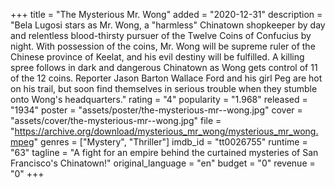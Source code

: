+++
title = "The Mysterious Mr. Wong"
added = "2020-12-31"
description = "Bela Lugosi stars as Mr. Wong, a \"harmless\" Chinatown shopkeeper by day and relentless blood-thirsty pursuer of the Twelve Coins of Confucius by night. With possession of the coins, Mr. Wong will be supreme ruler of the Chinese province of Keelat, and his evil destiny will be fulfilled. A killing spree follows in dark and dangerous Chinatown as Wong gets control of 11 of the 12 coins. Reporter Jason Barton Wallace Ford and his girl Peg are hot on his trail, but soon find themselves in serious trouble when they stumble onto Wong's headquarters."
rating = "4"
popularity = "1.968"
released = "1934"
poster = "assets/poster/the-mysterious-mr--wong.jpg"
cover = "assets/cover/the-mysterious-mr--wong.jpg"
file = "https://archive.org/download/mysterious_mr_wong/mysterious_mr_wong.mpeg"
genres = ["Mystery", "Thriller"]
imdb_id = "tt0026755"
runtime = "63"
tagline = "A fight for an empire behind the curtained mysteries of San Francisco's Chinatown!"
original_language = "en"
budget = "0"
revenue = "0"
+++
